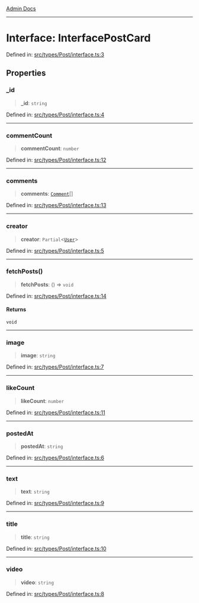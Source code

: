 [Admin Docs](/)

***

# Interface: InterfacePostCard

Defined in: [src/types/Post/interface.ts:3](https://github.com/PalisadoesFoundation/talawa-admin/blob/main/src/types/Post/interface.ts#L3)

## Properties

### \_id

> **\_id**: `string`

Defined in: [src/types/Post/interface.ts:4](https://github.com/PalisadoesFoundation/talawa-admin/blob/main/src/types/Post/interface.ts#L4)

***

### commentCount

> **commentCount**: `number`

Defined in: [src/types/Post/interface.ts:12](https://github.com/PalisadoesFoundation/talawa-admin/blob/main/src/types/Post/interface.ts#L12)

***

### comments

> **comments**: [`Comment`](types\Comment\type\README\type-aliases\Comment.md)[]

Defined in: [src/types/Post/interface.ts:13](https://github.com/PalisadoesFoundation/talawa-admin/blob/main/src/types/Post/interface.ts#L13)

***

### creator

> **creator**: `Partial`\<[`User`](types\User\type\README\type-aliases\User.md)\>

Defined in: [src/types/Post/interface.ts:5](https://github.com/PalisadoesFoundation/talawa-admin/blob/main/src/types/Post/interface.ts#L5)

***

### fetchPosts()

> **fetchPosts**: () => `void`

Defined in: [src/types/Post/interface.ts:14](https://github.com/PalisadoesFoundation/talawa-admin/blob/main/src/types/Post/interface.ts#L14)

#### Returns

`void`

***

### image

> **image**: `string`

Defined in: [src/types/Post/interface.ts:7](https://github.com/PalisadoesFoundation/talawa-admin/blob/main/src/types/Post/interface.ts#L7)

***

### likeCount

> **likeCount**: `number`

Defined in: [src/types/Post/interface.ts:11](https://github.com/PalisadoesFoundation/talawa-admin/blob/main/src/types/Post/interface.ts#L11)

***

### postedAt

> **postedAt**: `string`

Defined in: [src/types/Post/interface.ts:6](https://github.com/PalisadoesFoundation/talawa-admin/blob/main/src/types/Post/interface.ts#L6)

***

### text

> **text**: `string`

Defined in: [src/types/Post/interface.ts:9](https://github.com/PalisadoesFoundation/talawa-admin/blob/main/src/types/Post/interface.ts#L9)

***

### title

> **title**: `string`

Defined in: [src/types/Post/interface.ts:10](https://github.com/PalisadoesFoundation/talawa-admin/blob/main/src/types/Post/interface.ts#L10)

***

### video

> **video**: `string`

Defined in: [src/types/Post/interface.ts:8](https://github.com/PalisadoesFoundation/talawa-admin/blob/main/src/types/Post/interface.ts#L8)
